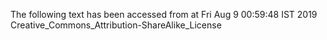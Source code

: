 The following text has been accessed from at Fri Aug 9 00:59:48 IST 2019
Creative_Commons_Attribution-ShareAlike_License
